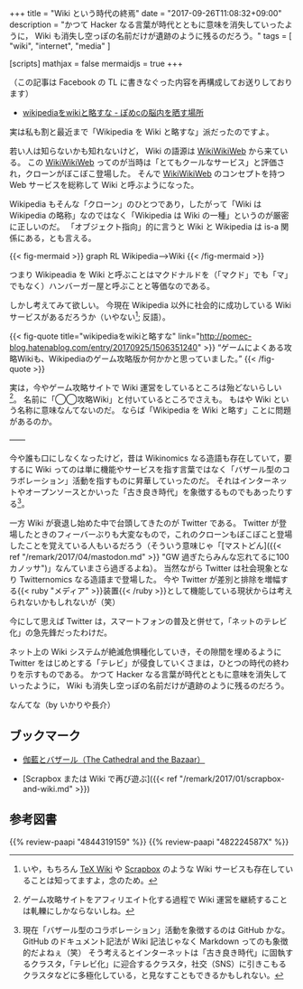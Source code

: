+++
title = "Wiki という時代の終焉"
date =  "2017-09-26T11:08:32+09:00"
description = "かつて Hacker なる言葉が時代とともに意味を消失していったように， Wiki も消失し空っぽの名前だけが遺跡のように残るのだろう。"
tags = [ "wiki", "internet", "media" ]

[scripts]
  mathjax = false
  mermaidjs = true
+++

（この記事は Facebook の TL に書きなぐった内容を再構成してお送りしております）

- [wikipediaをwikiと略すな - ぽめcの脳内を晒す場所](http://pomec-blog.hatenablog.com/entry/20170925/1506351240)

実は私も割と最近まで「Wikipedia を Wiki と略すな」派だったのですよ。

若い人は知らないかも知れないけど， Wiki の語源は [WikiWikiWeb] から来ている。
この [WikiWikiWeb] ってのが当時は「とてもクールなサービス」と評価され，クローンがぼこぼこ登場した。
そんで [WikiWikiWeb] のコンセプトを持つ Web サービスを総称して Wiki と呼ぶようになった。

Wikipedia もそんな「クローン」のひとつであり，したがって「Wiki は Wikipedia の略称」なのではなく「Wikipedia は Wiki の一種」というのが厳密に正しいのだ。
「オブジェクト指向」的に言うと Wiki と Wikipedia は is-a 関係にある，とも言える。

{{< fig-mermaid >}}
graph RL
  Wikipedia-->Wiki
{{< /fig-mermaid >}}

つまり Wikipeadia を Wiki と呼ぶことはマクドナルドを（「マクド」でも「マ」でもなく）ハンバーガー屋と呼ぶことと等価なのである。

しかし考えてみて欲しい。
今現在 Wikipedia 以外に社会的に成功している Wiki サービスがあるだろうか（いやない[^wk1]; 反語）。

[^wk1]: いや，もちろん [TeX Wiki](https://texwiki.texjp.org/) や [Scrapbox](https://scrapbox.io/) のような Wiki サービスも存在していることは知ってますよ，念のため。

{{< fig-quote title="wikipediaをwikiと略すな" link="http://pomec-blog.hatenablog.com/entry/20170925/1506351240" >}}
<q>ゲームによくある攻略Wikiも、Wikipediaのゲーム攻略版か何かかと思っていました。</q>
{{< /fig-quote >}}

実は，今やゲーム攻略サイトで Wiki 運営をしているところは殆どないらしい[^gm1]。
名前に「◯◯攻略Wiki」と付いているところでさえも。
もはや Wiki という名称に意味なんてないのだ。
ならば「Wikipedia を Wiki と略す」ことに問題があるのか。

[^gm1]: ゲーム攻略サイトをアフィリエイト化する過程で Wiki 運営を継続することは軋轢にしかならないしね。

――

今や誰も口にしなくなったけど，昔は Wikinomics なる造語も存在していて，要するに Wiki ってのは単に機能やサービスを指す言葉ではなく「バザール型のコラボレーション」活動を指すものに昇華していったのだ。
それはインターネットやオープンソースとかいった「古き良き時代」を象徴するものでもあったりする[^gh1]。

[^gh1]: 現在「バザール型のコラボレーション」活動を象徴するのは GitHub かな。 GitHub のドキュメント記法が Wiki 記法じゃなく Markdown ってのも象徴的だよねぇ（笑） そう考えるとインターネットは「古き良き時代」に固執するクラスタ，「テレビ化」に迎合するクラスタ，社交（SNS）に引きこもるクラスタなどに多極化している，と見なすこともできるかもしれない。

一方 Wiki が衰退し始めた中で台頭してきたのが Twitter である。
Twitter が登場したときのフィーバーぶりも大変なもので，これのクローンもぼこぼこと登場したことを覚えている人もいるだろう（そういう意味じゃ「[マストどん]({{< ref "/remark/2017/04/mastodon.md" >}} "GW 過ぎたらみんな忘れてるに100カノッサ")」なんていまさら過ぎるよね）。
当然ながら Twitter は社会現象となり Twitternomics なる造語まで登場した。
今や Twitter が差別と排除を増幅する{{< ruby "メディア" >}}装置{{< /ruby >}}として機能している現状からは考えられないかもしれないが（笑）

今にして思えば Twitter は，スマートフォンの普及と併せて，「ネットのテレビ化」の急先鋒だったわけだ。

ネット上の Wiki システムが絶滅危惧種化していき，その隙間を埋めるように Twitter をはじめとする「テレビ」が侵食していくさまは，ひとつの時代の終わりを示すものである。
かつて Hacker なる言葉が時代とともに意味を消失していったように， Wiki も消失し空っぽの名前だけが遺跡のように残るのだろう。

なんてな（by いかりや長介）

## ブックマーク

- [伽藍とバザール（The Cathedral and the Bazaar）](http://cruel.org/freeware/cathedral.html)

- [Scrapbox または Wiki で再び遊ぶ]({{< ref "/remark/2017/01/scrapbox-and-wiki.md" >}})

[WikiWikiWeb]: http://www.hyuki.com/yukiwiki/wiki.cgi?WikiWikiWeb "WikiWikiWeb - WikiWikiWebとは何か"

## 参考図書

{{% review-paapi "4844319159" %}} <!-- 結城浩のWiki入門 -->
{{% review-paapi "482224587X" %}} <!-- ウィキノミクス -->

